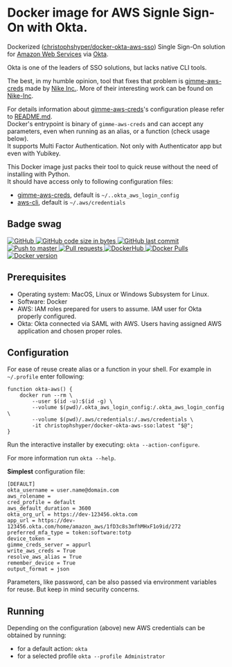 # Docker image for AWS Signle Sign-On with Okta.

Dockerized ([christophshyper/docker-okta-aws-sso](https://hub.docker.com/repository/docker/christophshyper/docker-okta-aws-sso)) Single Sign-On solution for [Amazon Web Services](https://aws.amazon.com/) via [Okta](https://www.okta.com/).

Okta is one of the leaders of SSO solutions, but lacks native CLI tools.

The best, in my humble opinion, tool that fixes that problem is [gimme-aws-creds](https://github.com/Nike-Inc/gimme-aws-creds) made by [Nike Inc.](http://engineering.nike.com). More of their interesting work can be found on [Nike-Inc](https://github.com/Nike-Inc).

For details information about [gimme-aws-creds](https://github.com/Nike-Inc/gimme-aws-creds)'s configuration please refer to [README.md](https://github.com/Nike-Inc/gimme-aws-creds/blob/master/README.md).
<br>Docker's entrypoint is binary of `gimme-aws-creds` and can accept any parameters, even when running as an alias, or a function (check usage below).
<br>It supports Multi Factor Authentication. Not only with Authenticator app but even with Yubikey.

This Docker image just packs their tool to quick reuse without the need of installing with Python. 
<br>It should have access only to following configuration files: 
* [gimme-aws-creds](https://github.com/Nike-Inc/gimme-aws-creds), default is `~/..okta_aws_login_config`
* [aws-cli](https://github.com/aws/aws-cli), default is `~/.aws/credentials`

## Badge swag
[
![GitHub](https://img.shields.io/badge/github-ChristophShyper%2Fdocker--okta--aws--sso-brightgreen.svg?style=flat-square&logo=github)
![GitHub code size in bytes](https://img.shields.io/github/languages/code-size/christophshyper/docker-okta-aws-sso?color=brightgreen&label=Code%20size&style=flat-square&logo=github)
![GitHub last commit](https://img.shields.io/github/last-commit/christophshyper/docker-okta-aws-sso?color=brightgreen&label=Last%20commit&style=flat-square&logo=github)
](https://github.com/christophshyper/docker-okta-aws-sso "shields.io")
[![Push to master](https://img.shields.io/github/workflow/status/christophshyper/docker-okta-aws-sso/Push%20to%20master?color=brightgreen&label=Master%20branch&logo=github&style=flat-square)
](https://github.com/ChristophShyper/docker-okta-aws-sso/actions?query=workflow%3A%22Push+to+master%22)
[![Pull requests](https://img.shields.io/github/workflow/status/christophshyper/docker-okta-aws-sso/Push%20to%20other?color=brightgreen&label=Pull%20requests&logo=github&style=flat-square)
](https://github.com/ChristophShyper/docker-okta-aws-sso/actions?query=workflow%3A%22Push+to+other%22)
[
![DockerHub](https://img.shields.io/badge/docker-christophshyper%2Fdocker--okta--aws--sso-blue.svg?style=flat-square&logo=docker)
![Docker Pulls](https://img.shields.io/docker/pulls/christophshyper/docker-okta-aws-sso?color=blue&label=Pulls&logo=docker&style=flat-square)
![Docker version](https://img.shields.io/docker/v/christophshyper/docker-okta-aws-sso?color=blue&label=Version&logo=docker&style=flat-square)
](https://hub.docker.com/r/christophshyper/docker-okta-aws-sso "shields.io")


## Prerequisites
* Operating system: MacOS, Linux or Windows Subsystem for Linux.
* Software: Docker
* AWS: IAM roles prepared for users to assume. IAM user for Okta properly configured.
* Okta: Okta connected via SAML with AWS. Users having assigned AWS application and chosen proper roles.


## Configuration
For ease of reuse create alias or a function in your shell. For example in `~/.profile` enter following:
```shell script
function okta-aws() {
    docker run --rm \
        --user $(id -u):$(id -g) \
        --volume $(pwd)/.okta_aws_login_config:/.okta_aws_login_config \
        --volume $(pwd)/.aws/credentials:/.aws/credentials \
        -it christophshyper/docker-okta-aws-sso:latest "$@";
}
```

Run the interactive installer by executing: `okta --action-configure`.

For more information run `okta --help`.

**Simplest** configuration file:
```
[DEFAULT]
okta_username = user.name@domain.com
aws_rolename =
cred_profile = default
aws_default_duration = 3600
okta_org_url = https://dev-123456.okta.com
app_url = https://dev-123456.okta.com/home/amazon_aws/1fD3c8s3mfhMHxF1o9id/272
preferred_mfa_type = token:software:totp
device_token =
gimme_creds_server = appurl
write_aws_creds = True
resolve_aws_alias = True
remember_device = True
output_format = json
```

Parameters, like password, can be also passed via environment variables for reuse. But keep in mind security concerns.

## Running
Depending on the configuration (above) new AWS credentials can be obtained by running:
* for a default action: `okta`
* for a selected profile `okta --profile Administrator`
